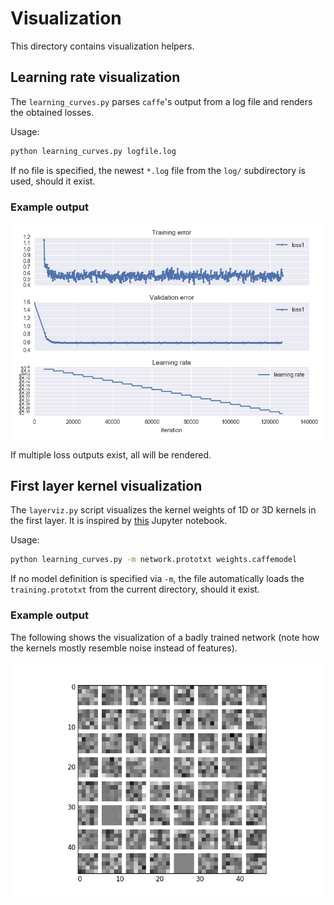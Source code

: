 # Visualization

This directory contains visualization helpers.

## Learning rate visualization

The `learning_curves.py` parses `caffe`'s output from a log file and renders the obtained losses.

Usage:

```bash
python learning_curves.py logfile.log
```

If no file is specified, the newest `*.log` file from the `log/` subdirectory is used, should it exist.

### Example output

![](images/learning_curves.png)

If multiple loss outputs exist, all will be rendered.

## First layer kernel visualization

The `layerviz.py` script visualizes the kernel weights of 1D or 3D kernels in the first layer. It is inspired by [this](https://github.com/gustavla/caffe-weighted-samples/blob/master/examples/filter_visualization.ipynb) Jupyter notebook.

Usage:

```bash
python learning_curves.py -m network.prototxt weights.caffemodel
```

If no model definition is specified via `-m`, the file automatically loads the `training.prototxt` from the current directory, should it exist.

### Example output

The following shows the visualization of a badly trained network (note how the kernels mostly resemble noise instead of features).

![](images/layerviz.png)
